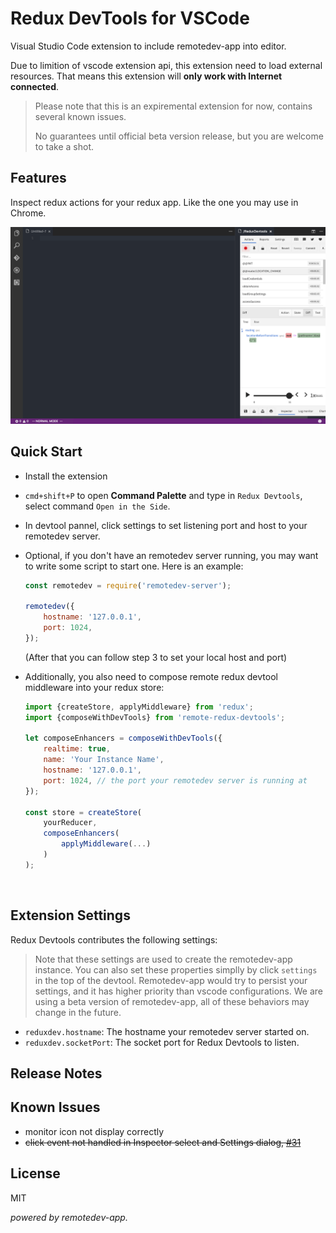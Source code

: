 # Redux DevTools for VSCode

Visual Studio Code extension to include remotedev-app into editor.

Due to limition of vscode extension api, this extension need to load external resources. That means this extension will **only work with Internet connected**.

> Please note that this is an expiremental extension for now, contains several known issues. 
>
> No guarantees until official beta version release, but you are welcome to take a shot.

## Features

Inspect redux actions for your redux app. Like the one you may use in Chrome.

![Feature](assets/demo.png)

## Quick Start

* Install the extension

* `cmd+shift+P` to open **Command Palette** and type in `Redux Devtools`, select command `Open in the Side`.

* In devtool pannel, click settings to set listening port and host to your remotedev server.

* Optional, if you don't have an remotedev server running, you may want to write some script to start one. Here is an example:

  ```javascript
  const remotedev = require('remotedev-server');

  remotedev({
      hostname: '127.0.0.1',
      port: 1024,
  });
  ```

  (After that you can follow step 3 to set your local host and port)

* Additionally, you also need to compose remote redux devtool middleware into your redux store:

  ```javascript
  import {createStore, applyMiddleware} from 'redux';
  import {composeWithDevTools} from 'remote-redux-devtools';

  let composeEnhancers = composeWithDevTools({
      realtime: true,
      name: 'Your Instance Name',
      hostname: '127.0.0.1',
      port: 1024, // the port your remotedev server is running at
  });

  const store = createStore(
      yourReducer,
      composeEnhancers(
          applyMiddleware(...)
      )
  );
  ```

  ​

## Extension Settings

Redux Devtools contributes the following settings:

> Note that these settings are used to create the remotedev-app instance.
> You can also set these properties simplly by click `settings` in the top of the devtool.
> Remotedev-app would try to persist your settings, and it has higher priority than vscode configurations.
> We are using a beta version of remotedev-app, all of these behaviors may change in the future.

* `reduxdev.hostname`: The hostname your remotedev server started on.
* `reduxdev.socketPort`: The socket port for Redux Devtools to listen. 

## Release Notes

## Known Issues

* monitor icon not display correctly
* ~~click event not handled in Inspector select and Settings dialog, [#31](https://github.com/zalmoxisus/remotedev-app/issues/31)~~

## License
MIT

*powered by remotedev-app.*
